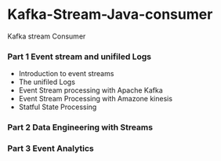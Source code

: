 # Kafka-Stream-Java-consumer
Kafka stream Consumer 
### Part 1 Event stream and unifiled Logs
- Introduction to event streams 
- The unifiled Logs
- Event Stream processing with Apache Kafka
- Event Stream Processing with Amazone kinesis
- Statful State Processing
### Part 2 Data Engineering with Streams
### Part 3 Event Analytics

